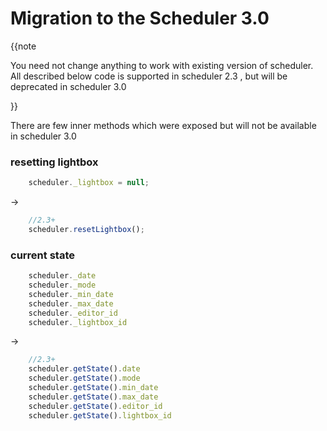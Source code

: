 

 Migration to the Scheduler 3.0  
==============


{{note


  You need not change anything to work with existing version of scheduler. All described below code is supported in scheduler 2.3 , but will be deprecated in scheduler 3.0

}}

There are few inner methods which were exposed but will not be available in scheduler 3.0


### resetting lightbox 


~~~js 
    scheduler._lightbox = null;

~~~

->

~~~js 
    //2.3+
    scheduler.resetLightbox();

~~~



### current state 


~~~js 
    scheduler._date
    scheduler._mode
    scheduler._min_date
    scheduler._max_date
    scheduler._editor_id
    scheduler._lightbox_id

~~~

->

~~~js 
    //2.3+
    scheduler.getState().date
    scheduler.getState().mode
    scheduler.getState().min_date
    scheduler.getState().max_date
    scheduler.getState().editor_id
    scheduler.getState().lightbox_id

~~~



